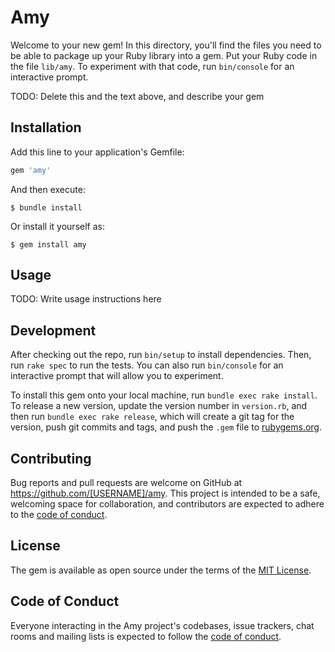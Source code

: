 # Amy

Welcome to your new gem! In this directory, you'll find the files you need to be able to package up your Ruby library into a gem. Put your Ruby code in the file `lib/amy`. To experiment with that code, run `bin/console` for an interactive prompt.

TODO: Delete this and the text above, and describe your gem

## Installation

Add this line to your application's Gemfile:

```ruby
gem 'amy'
```

And then execute:

    $ bundle install

Or install it yourself as:

    $ gem install amy

## Usage

TODO: Write usage instructions here

## Development

After checking out the repo, run `bin/setup` to install dependencies. Then, run `rake spec` to run the tests. You can also run `bin/console` for an interactive prompt that will allow you to experiment.

To install this gem onto your local machine, run `bundle exec rake install`. To release a new version, update the version number in `version.rb`, and then run `bundle exec rake release`, which will create a git tag for the version, push git commits and tags, and push the `.gem` file to [rubygems.org](https://rubygems.org).

## Contributing

Bug reports and pull requests are welcome on GitHub at https://github.com/[USERNAME]/amy. This project is intended to be a safe, welcoming space for collaboration, and contributors are expected to adhere to the [code of conduct](https://github.com/[USERNAME]/amy/blob/master/CODE_OF_CONDUCT.md).


## License

The gem is available as open source under the terms of the [MIT License](https://opensource.org/licenses/MIT).

## Code of Conduct

Everyone interacting in the Amy project's codebases, issue trackers, chat rooms and mailing lists is expected to follow the [code of conduct](https://github.com/[USERNAME]/amy/blob/master/CODE_OF_CONDUCT.md).
